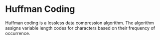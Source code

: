 # Huffman Coding

Huffman coding is a lossless data compression algorithm. The algorithm assigns variable length codes for characters based on their frequency of occurrence.

